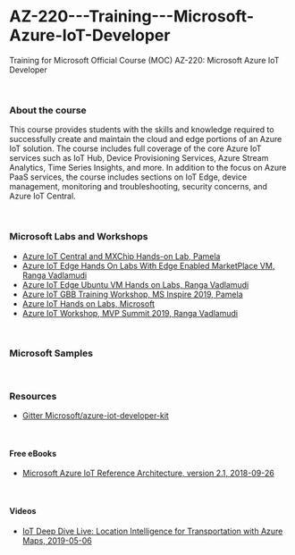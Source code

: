 # AZ-220---Training---Microsoft-Azure-IoT-Developer
Training for Microsoft Official Course (MOC) AZ-220: Microsoft Azure IoT Developer

<br>

### About the course
This course provides students with the skills and knowledge required to successfully create and maintain the cloud and edge portions of an Azure IoT solution. The course includes full coverage of the core Azure IoT services such as IoT Hub, Device Provisioning Services, Azure Stream Analytics, Time Series Insights, and more. In addition to the focus on Azure PaaS services, the course includes sections on IoT Edge, device management, monitoring and troubleshooting, security concerns, and Azure IoT Central.

<br>

### Microsoft Labs and Workshops
 * [Azure IoT Central and MXChip Hands-on Lab, Pamela](https://github.com/AltaOhms/IoT-Central-HoL)
 * [Azure IoT Edge Hands On Labs With Edge Enabled MarketPlace VM, Ranga Vadlamudi](https://github.com/rangv/azureiotedgelab)
 * [Azure IoT Edge Ubuntu VM Hands on Labs, Ranga Vadlamudi](https://github.com/rangv/AzureIoTEdgeUbuntuLabs)
 * [Azure IoT GBB Training Workshop, MS Inspire 2019, Pamela](https://github.com/AltaOhms/ReadyIoTWorkshop)
 * [Azure IoT Hands on Labs, Microsoft](https://github.com/Azure-Samples/azureiotlabs)
 * [Azure IoT Workshop, MVP Summit 2019, Ranga Vadlamudi](https://github.com/rangv/MarchWorkshop)
 
 <br>
 
### Microsoft Samples


<br>

### Resources

 * [Gitter Microsoft/azure-iot-developer-kit](https://gitter.im/Microsoft/azure-iot-developer-kit?at=5cf375da9b50f639356a61a7)


<br>

#### Free eBooks
 * [Microsoft Azure IoT Reference Architecture, version 2.1, 2018-09-26](http://download.microsoft.com/download/A/4/D/A4DAD253-BC21-41D3-B9D9-87D2AE6F0719/Microsoft_Azure_IoT_Reference_Architecture.pdf)


<br>
 
#### Videos
 * [IoT Deep Dive Live: Location Intelligence for Transportation with Azure Maps, 2019-05-06](https://www.youtube.com/watch?v=MJhfqC9Chjo)
